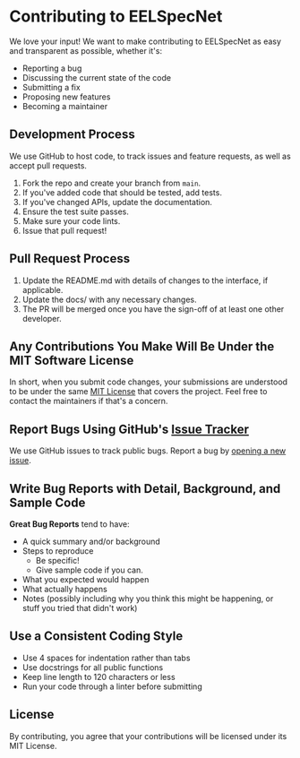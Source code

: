 # Contributing to EELSpecNet

We love your input! We want to make contributing to EELSpecNet as easy and transparent as possible, whether it's:

- Reporting a bug
- Discussing the current state of the code
- Submitting a fix
- Proposing new features
- Becoming a maintainer

## Development Process

We use GitHub to host code, to track issues and feature requests, as well as accept pull requests.

1. Fork the repo and create your branch from `main`.
2. If you've added code that should be tested, add tests.
3. If you've changed APIs, update the documentation.
4. Ensure the test suite passes.
5. Make sure your code lints.
6. Issue that pull request!

## Pull Request Process

1. Update the README.md with details of changes to the interface, if applicable.
2. Update the docs/ with any necessary changes.
3. The PR will be merged once you have the sign-off of at least one other developer.

## Any Contributions You Make Will Be Under the MIT Software License

In short, when you submit code changes, your submissions are understood to be under the same [MIT License](http://choosealicense.com/licenses/mit/) that covers the project. Feel free to contact the maintainers if that's a concern.

## Report Bugs Using GitHub's [Issue Tracker](https://github.com/shmouses/EELSpecNet/issues)

We use GitHub issues to track public bugs. Report a bug by [opening a new issue](https://github.com/shmouses/EELSpecNet/issues/new).

## Write Bug Reports with Detail, Background, and Sample Code

**Great Bug Reports** tend to have:

- A quick summary and/or background
- Steps to reproduce
  - Be specific!
  - Give sample code if you can.
- What you expected would happen
- What actually happens
- Notes (possibly including why you think this might be happening, or stuff you tried that didn't work)

## Use a Consistent Coding Style

* Use 4 spaces for indentation rather than tabs
* Use docstrings for all public functions
* Keep line length to 120 characters or less
* Run your code through a linter before submitting

## License

By contributing, you agree that your contributions will be licensed under its MIT License. 